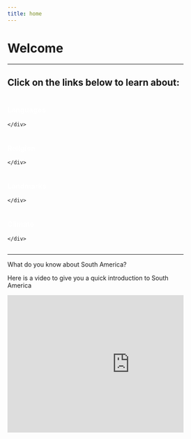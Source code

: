 ```yaml
---
title: home
---
```


<html>

<h1>Welcome </h1>
  
  <hr>
  
  <head>
<style>
a:link {
  color: white;
  background-color: transparent;
  text-decoration: none;
}
a:visited {
  color: white;
  background-color: transparent;
  text-decoration: none;
}
a:hover {
  color: red;
  background-color: transparent;
  text-decoration: underline;
}
a:active {
  color: white;
  background-color: transparent;
  text-decoration: underline;
}
</style>
</head>
  <head>
<meta name="viewport" content="width=device-width, initial-scale=1">
<style>
* {
  box-sizing: border-box;
}

body {
  font-family: Arial, Helvetica, sans-serif;
}

/* Float four columns side by side */
.column {
  float: left;
  width: 25%;
  padding: 0 10px;
}

/* Remove extra left and right margins, due to padding */
.row {margin: 0 -5px;}

/* Clear floats after the columns */
.row:after {
  content: "";
  display: table;
  clear: both;
}

/* Responsive columns */
@media screen and (max-width: 600px) {
  .column {
    width: 100%;
    display: block;
    margin-bottom: 20px;
  }
}

/* Style the counter cards */
.card {
  box-shadow: 0 4px 8px 0 rgba(0, 0, 0, 0.2);
  padding: 16px;
  text-align: center;
  background-color: #ff6600;
}
</style>
</head>
<body>

<h2>Click on the links below to learn about:</h2>


<div class="row">
  <div class="column">
    <div class="card">
     <a href = "page2.html"> <h3>Languages</h3> </a>  
  
    </div>
  </div>

  <div class="column">
    <div class="card">
      <a href = "page3.html"> <h3>Religion</h3> </a>
     
    </div>
  </div>
  
  <div class="column">
    <div class="card">
      <a href = "page4.html"> <h3>Landmarks</h3> </a>
    
    </div>
  </div>
  
  <div class="column">
    <div class="card">
       <a href = "page5.html"> <h3>Climate</h3> </a>
    
    </div>
  </div>
</div>
  <hr>
  

<p>What do you know about South America?</p>
   <p>Here is a video to give you a quick introduction to South America</p>
  
  <div class="center">
  <p><div><iframe width="560" height="315" src="https://www.youtube.com/embed/R35URiT_fm8" title="YouTube video player" frameborder="0" allow="accelerometer; autoplay; clipboard-write; encrypted-media; gyroscope; picture-in-picture" allowfullscreen></iframe></div></p>
</div>






 
